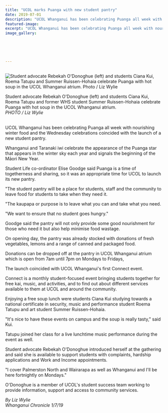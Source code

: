 ```yaml
---
title: "UCOL marks Puanga with new student pantry"
date: 2019-07-01
description: "UCOL Whanganui has been celebrating Puanga all week with nourishing winter food & coincided with the launch of..."
featured-image: 
excerpt: "UCOL Whanganui has been celebrating Puanga all week with nourishing winter food and the Wednesday celebrations coincided with the launch of a new student pantry."
image_gallery:
    
    
    
    
    
---
```


<p><br /><img src="https://www.nzherald.co.nz/resizer/hwyxE1WBcRKDuT5QE_4BDKlp1as=/620x349/smart/filters:quality(70)/arc-anglerfish-syd-prod-nzme.s3.amazonaws.com/public/ZW7SOS4L4JHEJOPORFP7KB35EU.jpg" alt="Student advocate Rebekah O'Donoghue (left) and students Ciana Kui, Roema Tatupu and Summer Ruissen-Hohaia celebrate Puanga with hot soup in the UCOL Whanganui atrium. Photo / Liz Wylie" /></p>
<p><span>Student advocate Rebekah O'Donoghue (left) and students Ciana Kui, Roema Tatupu and former WHS student Summer Ruissen-Hohaia celebrate Puanga with hot soup in the UCOL Whanganui atrium. <br /><em>PHOTO / Liz Wylie</em></span></p>
<p><br />UCOL Whanganui has been celebrating Puanga all week with nourishing winter food and the Wednesday celebrations coincided with the launch of a new student pantry.</p>
<p>Whanganui and Taranaki iwi celebrate the appearance of the Puanga star that appears in the winter sky each year and signals the beginning of the Māori New Year.</p>
<p>Student Life co-ordinator Elise Goodge said Puanga is a time of togetherness and sharing, so it was an appropriate time for UCOL to launch its new pantry.</p>
<p>"The student pantry will be a place for students, staff and the community to leave food for students to take when they need it.</p>
<p>"The kaupapa or purpose is to leave what you can and take what you need.</p>
<p>"We want to ensure that no student goes hungry."</p>
<p>Goodge said the pantry will not only provide some good nourishment for those who need it but also help minimise food wastage.</p>
<p>On opening day, the pantry was already stocked with donations of fresh vegetables, lemons and a range of canned and packaged food.</p>
<p>Donations can be dropped off at the pantry in UCOL Whanganui atrium which is open from 7am until 7pm on Mondays to Fridays,</p>
<p>The launch coincided with UCOL Whanganui's first Connect event.</p>
<p>Connect is a monthly student-focused event bringing students together for free kai, music, and activities, and to find out about different services available to them at UCOL and around the community.</p>
<p>Enjoying a free soup lunch were students Ciana Kui studying towards a national certificate in security, music and performance student Roema Tatupu and art student Summer Ruissen-Hohaia.</p>
<p>"It's nice to have these events on campus and the soup is really tasty," said Kui.</p>
<p>Tatupu joined her class for a live lunchtime music performance during the event as well.</p>
<p>Student advocate Rebekah O'Donoghue introduced herself at the gathering and said she is available to support students with complaints, hardship applications and Work and Income appointments.</p>
<p>"I cover Palmerston North and Wairarapa as well as Whanganui and I'll be here fortnightly on Mondays."</p>
<p>O'Donoghue is a member of UCOL's student success team working to provide information, support and access to community services.</p>
<p><em>By Liz Wylie</em><br /><em>Whanganui Chronicle 1/7/19</em></p>

